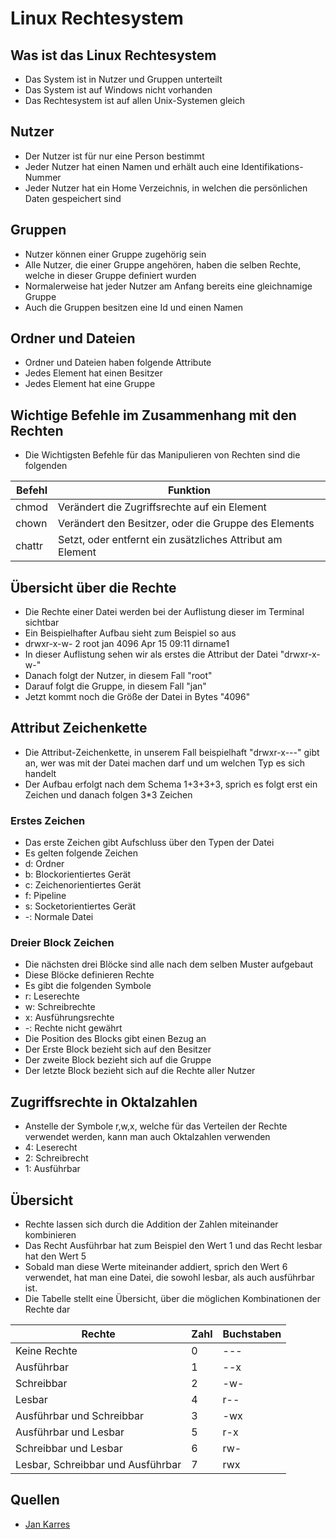 # Linux Rechtesystem

## Was ist das Linux Rechtesystem
+ Das System ist in Nutzer und Gruppen unterteilt
+ Das System ist auf Windows nicht vorhanden
+ Das Rechtesystem ist auf allen Unix-Systemen gleich

## Nutzer

+ Der Nutzer ist für nur eine Person bestimmt
+ Jeder Nutzer hat einen Namen und erhält auch eine Identifikations-Nummer
+ Jeder Nutzer hat ein Home Verzeichnis, in welchen die persönlichen Daten gespeichert sind

## Gruppen

+ Nutzer können einer Gruppe zugehörig sein
+ Alle Nutzer, die einer Gruppe angehören, haben die selben Rechte, welche in dieser Gruppe definiert wurden
+ Normalerweise hat jeder Nutzer am Anfang bereits eine gleichnamige Gruppe
+ Auch die Gruppen besitzen eine Id und einen Namen

## Ordner und Dateien

+ Ordner und Dateien haben folgende Attribute
+ Jedes Element hat einen Besitzer
+ Jedes Element hat eine Gruppe

## Wichtige Befehle im Zusammenhang mit den Rechten

+ Die Wichtigsten Befehle für das Manipulieren von Rechten sind die folgenden

|Befehl|Funktion|
|-|-|
|chmod|Verändert die Zugriffsrechte auf ein Element|
|chown|Verändert den Besitzer, oder die Gruppe des Elements|
|chattr|Setzt, oder entfernt ein zusätzliches Attribut am Element|


## Übersicht über die Rechte

+ Die Rechte einer Datei werden bei der Auflistung dieser im Terminal sichtbar
+ Ein Beispielhafter Aufbau sieht zum Beispiel so aus
+ drwxr-x-w- 2 root jan 4096 Apr 15 09:11 dirname1
+ In dieser Auflistung sehen wir als erstes die Attribut der Datei "drwxr-x-w-"
+ Danach folgt der Nutzer, in diesem Fall "root"
+ Darauf folgt die Gruppe, in diesem Fall "jan"
+ Jetzt kommt noch die Größe der Datei in Bytes "4096"

## Attribut Zeichenkette

+ Die Attribut-Zeichenkette, in unserem Fall beispielhaft "drwxr-x---" gibt an, wer was mit der Datei machen darf und um welchen Typ es sich handelt
+ Der Aufbau erfolgt nach dem Schema 1+3+3+3, sprich es folgt erst ein Zeichen und danach folgen 3*3 Zeichen

### Erstes Zeichen

+ Das erste Zeichen gibt Aufschluss über den Typen der Datei
+ Es gelten folgende Zeichen
+ d: Ordner
+ b: Blockorientiertes Gerät
+ c: Zeichenorientiertes Gerät
+ f: Pipeline
+ s: Socketorientiertes Gerät
+ -: Normale Datei

### Dreier Block Zeichen

+ Die nächsten drei Blöcke sind alle nach dem selben Muster aufgebaut
+ Diese Blöcke definieren Rechte
+ Es gibt die folgenden Symbole
+ r: Leserechte
+ w: Schreibrechte
+ x: Ausführungsrechte
+ -: Rechte nicht gewährt
+ Die Position des Blocks gibt einen Bezug an
+ Der Erste Block bezieht sich auf den Besitzer
+ Der zweite Block bezieht sich auf die Gruppe
+ Der letzte Block bezieht sich auf die Rechte aller Nutzer

## Zugriffsrechte in Oktalzahlen

+ Anstelle der Symbole r,w,x, welche für das Verteilen der Rechte verwendet werden, kann man auch Oktalzahlen verwenden
+ 4: Leserecht
+ 2: Schreibrecht
+ 1: Ausführbar

## Übersicht

+ Rechte lassen sich durch die Addition der Zahlen miteinander kombinieren
+ Das Recht Ausführbar hat zum Beispiel den Wert 1 und das Recht lesbar hat den Wert 5
+ Sobald man diese Werte miteinander addiert, sprich den Wert 6 verwendet, hat man eine Datei, die sowohl lesbar, als auch ausführbar ist.
+ Die Tabelle stellt eine Übersicht, über die möglichen Kombinationen der Rechte dar

|Rechte|Zahl|Buchstaben|
|-|-|-|
|Keine Rechte|0|---|
|Ausführbar|1|--x|
|Schreibbar|2|-w-|
|Lesbar|4|r--|
|Ausführbar und Schreibbar|3|-wx|
|Ausführbar und Lesbar|5|r-x|
|Schreibbar und Lesbar|6|rw-|
|Lesbar, Schreibbar und Ausführbar|7|rwx|

## Quellen
+ [Jan Karres](https://jankarres.de/2015/04/debian-linux-zugriffsrechte-system-erklaert/)
